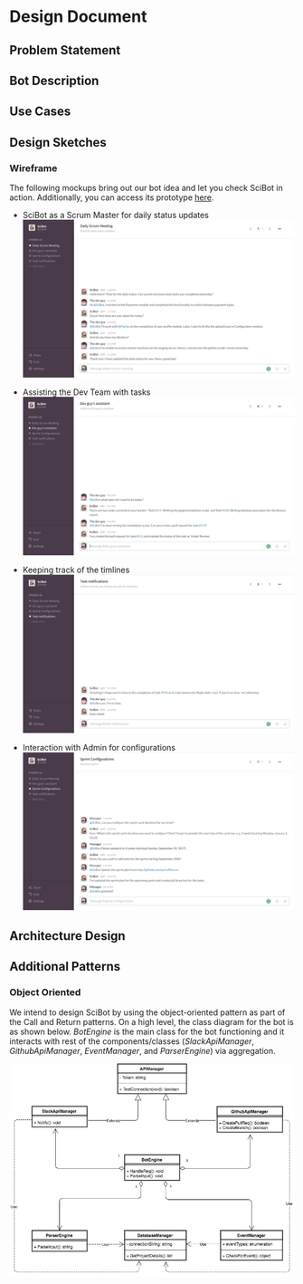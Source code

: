 # Design Document

## Problem Statement

## Bot Description

## Use Cases

## Design Sketches

### Wireframe  
The following mockups bring out our bot idea and let you check SciBot in action. Additionally, you can access its prototype [here](https://app.walkiebot.co/anon/2n90g-5htfz/story/daily-scrum-meeting "View prototype").

* SciBot as a Scrum Master for daily status updates
![Standup](Mockup/Standup.png?raw=true "Standup")

* Assisting the Dev Team with tasks
![DevAssistant](Mockup/DevAssistant.png?raw=true "DevAssistant")

* Keeping track of the timlines
![Notify](Mockup/Notify.png?raw=true "Notify")

* Interaction with Admin for configurations
![Configure](Mockup/Configure.png?raw=true "Configure")

## Architecture Design

## Additional Patterns

### Object Oriented  
We intend to design SciBot by using the object-oriented pattern as part of the Call and Return patterns. On a high level, the class diagram for the bot is as shown below. *BotEngine* is the main class for the bot functioning and it interacts with rest of the components/classes (*SlackApiManager*, *GithubApiManager*, *EventManager*, and *ParserEngine*) via aggregation.

![Class Diagram](ClassDiagram/ClassDiagram.jpg?raw=true "Class Diagram")